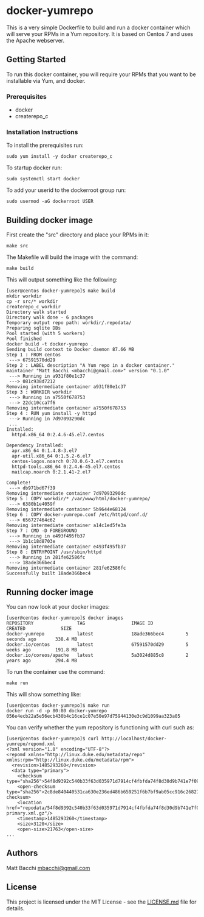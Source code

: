 # docker-yumrepo

This is a very simple Dockerfile to build and run a docker container which will
serve your RPMs in a Yum repository.  It is based on Centos 7 and uses the 
Apache webserver.

## Getting Started

To run this docker container, you will require your RPMs that you want to be
installable via Yum, and docker.

### Prerequisites

* docker
* createrepo_c

### Installation Instructions

To install the prerequisites run:

```
sudo yum install -y docker createrepo_c
```

To startup docker run:

```
sudo systemctl start docker
```

To add your userid to the dockerroot group run:

```
sudo usermod -aG dockerroot USER
```

## Building docker image

First create the "src" directory and place your RPMs in it:

```
make src
```

The Makefile will build the image with the command:

```
make build
```

This will output something like the following:

```
[user@centos docker-yumrepo]$ make build
mkdir workdir
cp -r src/* workdir
createrepo_c workdir
Directory walk started
Directory walk done - 6 packages
Temporary output repo path: workdir/.repodata/
Preparing sqlite DBs
Pool started (with 5 workers)
Pool finished
docker build -t docker-yumrepo .
Sending build context to Docker daemon 87.66 MB
Step 1 : FROM centos
 ---> 67591570dd29
Step 2 : LABEL description "A Yum repo in a docker container." maintainer "Matt Bacchi <mbacchi@gmail.com>" version "0.1.0"
 ---> Running in a931f80e1c37
 ---> 081c938d7212
Removing intermediate container a931f80e1c37
Step 3 : WORKDIR workdir
 ---> Running in a7550f678753
 ---> 22dc10cca7f6
Removing intermediate container a7550f678753
Step 4 : RUN yum install -y httpd
 ---> Running in 7d97093290dc
 ...
Installed:
  httpd.x86_64 0:2.4.6-45.el7.centos                                            

Dependency Installed:
  apr.x86_64 0:1.4.8-3.el7                                                      
  apr-util.x86_64 0:1.5.2-6.el7                                                 
  centos-logos.noarch 0:70.0.6-3.el7.centos                                     
  httpd-tools.x86_64 0:2.4.6-45.el7.centos                                      
  mailcap.noarch 0:2.1.41-2.el7                                                 

Complete!
 ---> db971bd67f39
Removing intermediate container 7d97093290dc
Step 5 : COPY workdir/* /var/www/html/docker-yumrepo/
 ---> 6380b1e4059f
Removing intermediate container 5b9644e68124
Step 6 : COPY docker-yumrepo.conf /etc/httpd/conf.d/
 ---> 656727464c62
Removing intermediate container a14c1ed5fe3a
Step 7 : CMD -D FOREGROUND
 ---> Running in e493f495fb37
 ---> 1b1c18d8703e
Removing intermediate container e493f495fb37
Step 8 : ENTRYPOINT /usr/sbin/httpd
 ---> Running in 281fe62586fc
 ---> 18ade366bec4
Removing intermediate container 281fe62586fc
Successfully built 18ade366bec4
```

## Running docker image

You can now look at your docker images:

```
[user@centos docker-yumrepo]$ docker images
REPOSITORY                TAG                 IMAGE ID            CREATED             SIZE
docker-yumrepo            latest              18ade366bec4        5 seconds ago       338.4 MB
docker.io/centos          latest              67591570dd29        5 weeks ago         191.8 MB
docker.io/coreos/apache   latest              5a3024d885c8        2 years ago         294.4 MB
```

To run the container use the command:

```
make run
```
This will show something like:

```
[user@centos docker-yumrepo]$ make run
docker run -d -p 80:80 docker-yumrepo
056e4ecb22a5e56ecb430b4c16ce1c07e50e97d75944130e3c9d1099aa323a05
```

You can verify whether the yum repository is functioning with curl such as:

```
[user@centos docker-yumrepo]$ curl http://localhost/docker-yumrepo/repomd.xml
<?xml version="1.0" encoding="UTF-8"?>
<repomd xmlns="http://linux.duke.edu/metadata/repo" xmlns:rpm="http://linux.duke.edu/metadata/rpm">
  <revision>1485293260</revision>
  <data type="primary">
    <checksum type="sha256">54f8d9392c540b33f63d035971d7914cf4fbfda74f8d30d9b741e7f0945dd239</checksum>
    <open-checksum type="sha256">2c8de840440531ca630e236ed486b659251f6b7bf9ab05cc916c268278335ea8</open-checksum>
    <location href="repodata/54f8d9392c540b33f63d035971d7914cf4fbfda74f8d30d9b741e7f0945dd239-primary.xml.gz"/>
    <timestamp>1485293260</timestamp>
    <size>3120</size>
    <open-size>21763</open-size>
...
```

## Authors

Matt Bacchi <mbacchi@gmail.com>

## License

This project is licensed under the MIT License - see the [LICENSE.md](LICENSE.md) file for details.
